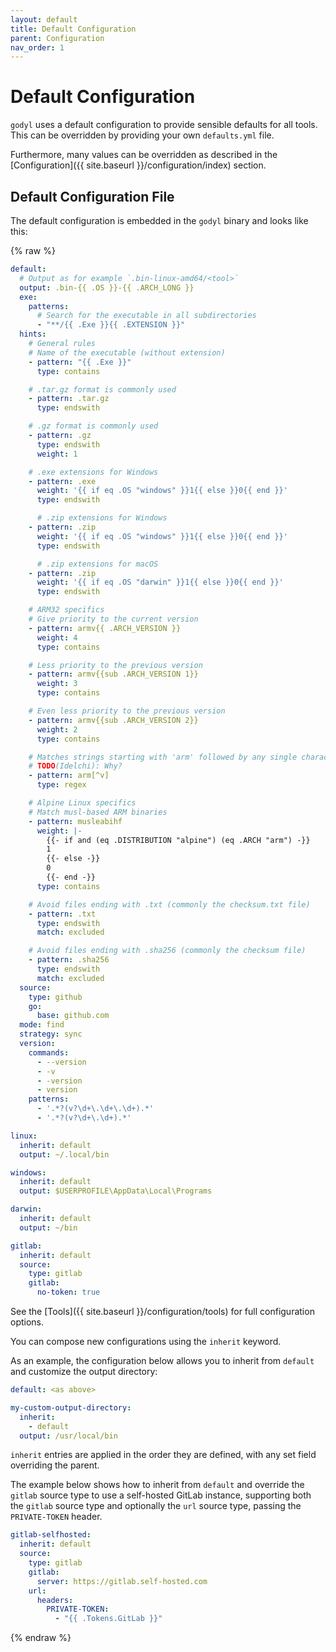 ```yaml
---
layout: default
title: Default Configuration
parent: Configuration
nav_order: 1
---
```


# Default Configuration

`godyl` uses a default configuration to provide sensible defaults for all tools. This can be overridden by providing your own `defaults.yml` file.

Furthermore, many values can be overridden as described in the [Configuration]({{ site.baseurl }}/configuration/index) section.

## Default Configuration File

The default configuration is embedded in the `godyl` binary and looks like this:

{% raw %}

```yaml
default:
  # Output as for example `.bin-linux-amd64/<tool>`
  output: .bin-{{ .OS }}-{{ .ARCH_LONG }}
  exe:
    patterns:
      # Search for the executable in all subdirectories
      - "**/{{ .Exe }}{{ .EXTENSION }}"
  hints:
    # General rules
    # Name of the executable (without extension)
    - pattern: "{{ .Exe }}"
      type: contains

    # .tar.gz format is commonly used
    - pattern: .tar.gz
      type: endswith

    # .gz format is commonly used
    - pattern: .gz
      type: endswith
      weight: 1

    # .exe extensions for Windows
    - pattern: .exe
      weight: '{{ if eq .OS "windows" }}1{{ else }}0{{ end }}'
      type: endswith

      # .zip extensions for Windows
    - pattern: .zip
      weight: '{{ if eq .OS "windows" }}1{{ else }}0{{ end }}'
      type: endswith

      # .zip extensions for macOS
    - pattern: .zip
      weight: '{{ if eq .OS "darwin" }}1{{ else }}0{{ end }}'
      type: endswith

    # ARM32 specifics
    # Give priority to the current version
    - pattern: armv{{ .ARCH_VERSION }}
      weight: 4
      type: contains

    # Less priority to the previous version
    - pattern: armv{{sub .ARCH_VERSION 1}}
      weight: 3
      type: contains

    # Even less priority to the previous version
    - pattern: armv{{sub .ARCH_VERSION 2}}
      weight: 2
      type: contains

    # Matches strings starting with 'arm' followed by any single character except 'v'
    # TODO(Idelchi): Why?
    - pattern: arm[^v]
      type: regex

    # Alpine Linux specifics
    # Match musl-based ARM binaries
    - pattern: musleabihf
      weight: |-
        {{- if and (eq .DISTRIBUTION "alpine") (eq .ARCH "arm") -}}
        1
        {{- else -}}
        0
        {{- end -}}
      type: contains

    # Avoid files ending with .txt (commonly the checksum.txt file)
    - pattern: .txt
      type: endswith
      match: excluded

    # Avoid files ending with .sha256 (commonly the checksum file)
    - pattern: .sha256
      type: endswith
      match: excluded
  source:
    type: github
    go:
      base: github.com
  mode: find
  strategy: sync
  version:
    commands:
      - --version
      - -v
      - -version
      - version
    patterns:
      - '.*?(v?\d+\.\d+\.\d+).*'
      - '.*?(v?\d+\.\d+).*'

linux:
  inherit: default
  output: ~/.local/bin

windows:
  inherit: default
  output: $USERPROFILE\AppData\Local\Programs

darwin:
  inherit: default
  output: ~/bin

gitlab:
  inherit: default
  source:
    type: gitlab
    gitlab:
      no-token: true
```

See the [Tools]({{ site.baseurl }}/configuration/tools) for full configuration options.

You can compose new configurations using the `inherit` keyword.

As an example, the configuration below allows you to inherit from `default` and customize the output directory:

```yaml
default: <as above>

my-custom-output-directory:
  inherit:
    - default
  output: /usr/local/bin
```

`inherit` entries are applied in the order they are defined, with any set field overriding the parent.

The example below shows how to inherit from `default` and override the `gitlab` source type to use a self-hosted GitLab instance,
supporting both the `gitlab` source type and optionally the `url` source type, passing the `PRIVATE-TOKEN` header.

```yaml
gitlab-selfhosted:
  inherit: default
  source:
    type: gitlab
    gitlab:
      server: https://gitlab.self-hosted.com
    url:
      headers:
        PRIVATE-TOKEN:
          - "{{ .Tokens.GitLab }}"
```

{% endraw %}
